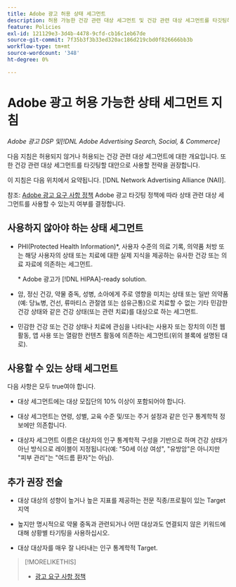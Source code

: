 ```yaml
---
title: Adobe 광고 허용 상태 세그먼트
description: 허용 가능한 건강 관련 대상 세그먼트 및 건강 관련 대상 세그먼트를 타깃팅하기 위한 대안으로 사용할 전략에 대한 지침을 참조하십시오.
feature: Policies
exl-id: 121129e3-3d4b-4478-9cfd-cb16c1eb67de
source-git-commit: 7f35b3f3b33ed320ac186d219cbd0f826666bb3b
workflow-type: tm+mt
source-wordcount: '348'
ht-degree: 0%

---
```


# Adobe 광고 허용 가능한 상태 세그먼트 지침

*Adobe 광고 DSP 및[!DNL Adobe Advertising Search, Social, & Commerce]*

다음 지침은 허용되지 않거나 허용되는 건강 관련 대상 세그먼트에 대한 개요입니다. 또한 건강 관련 대상 세그먼트를 타깃팅할 대안으로 사용할 전략을 권장합니다.

이 지침은 다음 위치에서 요약됩니다. [!DNL Network Advertising Alliance (NAI)].

참조: [Adobe 광고 요구 사항 정책](/help/policies/ad-requirements-policy.md) Adobe 광고 타깃팅 정책에 따라 상태 관련 대상 세그먼트를 사용할 수 있는지 여부를 결정합니다.

## 사용하지 않아야 하는 상태 세그먼트

* PHI(Protected Health Information)\*, 사용자 수준의 의료 기록, 의약품 처방 또는 해당 사용자의 상태 또는 치료에 대한 실제 지식을 제공하는 유사한 건강 또는 의료 자료에 의존하는 세그먼트.

   \* Adobe 광고가 [!DNL HIPAA]-ready solution.

* 암, 정신 건강, 약물 중독, 성병, 소아에게 주로 영향을 미치는 상태 또는 일반 의약품(예: 당뇨병, 건선, 류마티스 관절염 또는 섬유근통)으로 치료할 수 없는 기타 민감한 건강 상태와 같은 건강 상태(또는 관련 치료)를 대상으로 하는 세그먼트.

* 민감한 건강 또는 건강 상태나 치료에 관심을 나타내는 사용자 또는 장치의 이전 웹 활동, 앱 사용 또는 열람한 컨텐츠 활동에 의존하는 세그먼트(위의 블록에 설명된 대로).

## 사용할 수 있는 상태 세그먼트

다음 사항은 모두 true여야 합니다.

* 대상 세그먼트에는 대상 모집단의 10% 이상이 포함되어야 합니다.

* 대상 세그먼트는 연령, 성별, 교육 수준 및/또는 주거 설정과 같은 인구 통계학적 정보에만 의존합니다.

* 대상자 세그먼트 이름은 대상자의 인구 통계학적 구성을 기반으로 하며 건강 상태가 아닌 방식으로 레이블이 지정됩니다(예: &quot;50세 이상 여성&quot;, &quot;유방암&quot;은 아니지만 &quot;피부 관리&quot;는 &quot;여드름 환자&quot;는 아님).

## 추가 권장 전술

* 대상 대상의 성향이 높거나 높은 지표를 제공하는 전문 직종/프로필이 있는 Target 지역

* 높지만 명시적으로 약물 중독과 관련되거나 어떤 대상과도 연결되지 않은 키워드에 대해 상황별 타기팅을 사용하십시오.

* 대상 대상자를 매우 잘 나타내는 인구 통계학적 Target.

>[!MORELIKETHIS]
>
>* [광고 요구 사항 정책](/help/policies/ad-requirements-policy.md)

